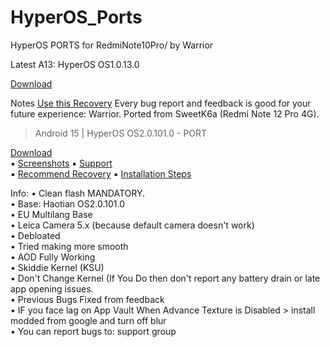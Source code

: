 # HyperOS_Ports
HyperOS PORTS for RedmiNote10Pro/ by Warrior

Latest A13: HyperOS OS1.0.13.0

[Download](https://devuploads.com/avkg98u0wswg)

Notes
[Use this Recovery](https://t.me/xiaomi_eu_ports/31)
Every bug report and feedback is good for your future experience: Warrior.
Ported from SweetK6a (Redmi Note 12 Pro 4G).

  
  >Android 15 | HyperOS OS2.0.101.0 - PORT
  
  [Download](https://devuploads.com/j1expcg4mv7a)<br/>
▪️ [Screenshots](https://t.me/Xiaomi_EU_Ports/80)
▪️ [Support](https://t.me/XiaomiEUPortsGroup)<br/>
▪️ [Recommend Recovery](https://t.me/xiaomi_eu_ports/31)
▪️ [Installation Steps](https://t.me/XiaomiEUPortsGroup/276)<br/>

Info:
• Clean flash MANDATORY.  
• Base: Haotian OS2.0.101.0  
• EU Multilang Base  
• Leica Camera 5.x (because default camera doesn't work)  
• Debloated  
• Tried making more smooth  
• AOD Fully Working  
• Skiddie Kernel (KSU)  
• Don't Change Kernel (If You Do then don't report any battery drain or late app opening issues.  
• Previous Bugs Fixed from feedback   
• IF you face lag on App Vault When Advance Texture is Disabled > install modded from google and turn off blur  
• You can report bugs to: support group  
